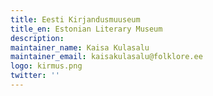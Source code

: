 ```yaml
---
title: Eesti Kirjandusmuuseum
title_en: Estonian Literary Museum
description:
maintainer_name: Kaisa Kulasalu
maintainer_email: kaisakulasalu@folklore.ee
logo: kirmus.png
twitter: ''
---
```

